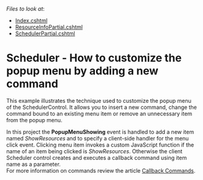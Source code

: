 <!-- default file list -->
*Files to look at*:

* [Index.cshtml](./CS/Scheduler.PopupMenuShowing/Views/Home/Index.cshtml)
* [ResourceInfoPartial.cshtml](./CS/Scheduler.PopupMenuShowing/Views/Home/ResourceInfoPartial.cshtml)
* [SchedulerPartial.cshtml](./CS/Scheduler.PopupMenuShowing/Views/Home/SchedulerPartial.cshtml)
<!-- default file list end -->
# Scheduler - How to customize the popup menu by adding a new command


<p>This example illustrates the technique used to customize the popup menu of the SchedulerControl. It allows you to insert a new command, change the command bound to an existing menu item or remove an unnecessary item from the popup menu.</p><p>In this project the <strong>PopupMenuShowing </strong>event is handled to add a new item named <i>ShowResources</i><strong> </strong>and to specify a client-side handler for the menu click event. Clicking menu item invokes a custom JavaScript function if the name of an  item being clicked is <i>ShowResources</i>. Otherwise the client Scheduler control creates and executes a  callback command using item name as a parameter.<br />
For more information on commands review the article <a href="http://documentation.devexpress.com/#AspNet/CustomDocument5462"><u>Callback Commands</u></a>.</p>

<br/>


